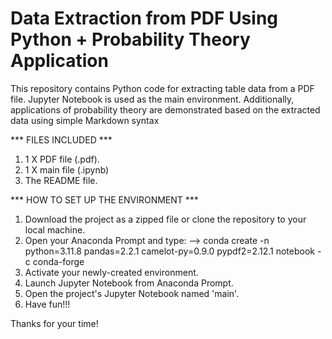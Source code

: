 # Data Extraction from PDF Using Python + Probability Theory Application
This repository contains Python code for extracting table data from a PDF file. Jupyter Notebook is used as the main environment. Additionally, applications of probability theory are demonstrated based on the extracted data using simple Markdown syntax

*** FILES INCLUDED ***

1) 1 X PDF file (.pdf).
2) 1 X main file (.ipynb)
3) The README file.

*** HOW TO SET UP THE ENVIRONMENT ***

1) Download the project as a zipped file or clone the repository to your local machine.
1) Open your Anaconda Prompt and type:
   --> conda create -n <YourEnvName> python=3.11.8 pandas=2.2.1 camelot-py=0.9.0 pypdf2=2.12.1 notebook -c conda-forge
2) Activate your newly-created environment.
3) Launch Jupyter Notebook from Anaconda Prompt.
4) Open the project's Jupyter Notebook named 'main'.
5) Have fun!!!

Thanks for your time!
